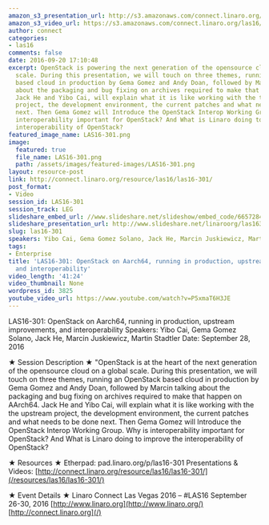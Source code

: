 ```yaml
---
amazon_s3_presentation_url: http://s3.amazonaws.com/connect.linaro.org/las16/Presentations/Wednesday/LAS16-301%20OpenStack%20on%20AArch64.pdf
amazon_s3_video_url: https://s3.amazonaws.com/connect.linaro.org/las16/Videos/Wednesday/LAS16-301%20OpenStack%20on%20Aarch64%2C%20running%20in%20production....mp4
author: connect
categories:
- las16
comments: false
date: 2016-09-20 17:10:48
excerpt: OpenStack is powering the next generation of the opensource cloud on a global
  scale. During this presentation, we will touch on three themes, running an OpenStack
  based cloud in production by Gema Gomez and Andy Doan, followed by Marcin talking
  about the packaging and bug fixing on archives required to make that happen on AArch64.
  Jack He and Yibo Cai, will explain what it is like working with the the upstream
  project, the development environment, the current patches and what needs to be done
  next. Then Gema Gomez will Introduce the OpenStack Interop Working Group. Why is
  interoperability important for OpenStack? And What is Linaro doing to improve the
  interoperability of OpenStack?
featured_image_name: LAS16-301.png
image:
  featured: true
  file_name: LAS16-301.png
  path: /assets/images/featured-images/LAS16-301.png
layout: resource-post
link: http://connect.linaro.org/resource/las16/las16-301/
post_format:
- Video
session_id: LAS16-301
session_track: LEG
slideshare_embed_url: //www.slideshare.net/slideshow/embed_code/66572844
slideshare_presentation_url: http://www.slideshare.net/linaroorg/las16301-openstack-on-aarch64-running-in-production-upstream-improvements-and-interoperability
slug: las16-301
speakers: Yibo Cai, Gema Gomez Solano, Jack He, Marcin Juskiewicz, Martin Stadtler
tags:
- Enterprise
title: 'LAS16-301: OpenStack on Aarch64, running in production, upstream improvements,
  and interoperability'
video_length: '41:24'
video_thumbnail: None
wordpress_id: 3825
youtube_video_url: https://www.youtube.com/watch?v=P5xmaT6H3JE
---
```


LAS16-301: OpenStack on Aarch64, running in production, upstream improvements, and interoperability
Speakers: Yibo Cai, Gema Gomez Solano, Jack He, Marcin Juskiewicz, Martin Stadtler
Date: September 28, 2016

★ Session Description ★
"OpenStack is at the heart of the next generation of the opensource cloud on a global scale. During this presentation, we will touch on three themes, running an OpenStack based cloud in production by Gema Gomez and Andy Doan, followed by Marcin talking about the packaging and bug fixing on archives required to make that happen on AArch64. Jack He and Yibo Cai, will explain what it is like working with the the upstream project, the development environment, the current patches and what needs to be done next. Then Gema Gomez will Introduce the OpenStack Interop Working Group. Why is interoperability important for OpenStack? And What is Linaro doing to improve the interoperability of OpenStack?

★ Resources ★
Etherpad: pad.linaro.org/p/las16-301
Presentations & Videos: [http://connect.linaro.org/resource/las16/las16-301/](/resources/las16/las16-301/)

★ Event Details ★
Linaro Connect Las Vegas 2016 – #LAS16
September 26-30, 2016
[http://www.linaro.org](http://www.linaro.org/)
[http://connect.linaro.org](/)